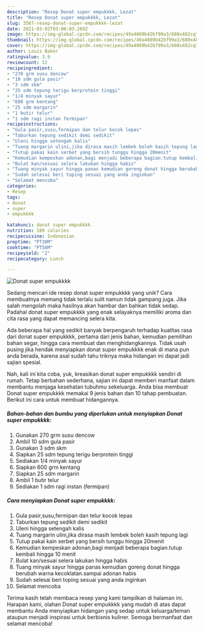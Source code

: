 ```yaml
---
description: "Resep Donat super empukkkk, Lezat"
title: "Resep Donat super empukkkk, Lezat"
slug: 3567-resep-donat-super-empukkkk-lezat
date: 2021-03-02T03:00:03.269Z
image: https://img-global.cpcdn.com/recipes/49a4089b42bf99a3/680x482cq70/donat-super-empukkkk-foto-resep-utama.jpg
thumbnail: https://img-global.cpcdn.com/recipes/49a4089b42bf99a3/680x482cq70/donat-super-empukkkk-foto-resep-utama.jpg
cover: https://img-global.cpcdn.com/recipes/49a4089b42bf99a3/680x482cq70/donat-super-empukkkk-foto-resep-utama.jpg
author: Louis Baker
ratingvalue: 3.9
reviewcount: 12
recipeingredient:
- "270 grm susu dencow"
- "10 sdm gula pasir"
- "3 sdm skm"
- "25 sdm tepung terigu berprotein tinggi"
- "1/4 minyak sayur"
- "600 grm kentang"
- "25 sdm margarin"
- "1 butir telur"
- "1 sdm ragi instan fermipan"
recipeinstructions:
- "Gula pasir,susu,fermipan dan telur kocok lepas"
- "Taburkan tepung sedikit demi sedikit"
- "Uleni hingga setengah kalis"
- "Tuang margarin ulini,jika dirasa masih lembek boleh kasih tepung lagi"
- "Tutup pakai kain serbet yang bersih tunggu hingga 20menit"
- "Kemudian kempeskan adonan,bagi menjadi beberapa bagian.tutup kembali hingga 10 menit"
- "Bulat kan/sesuai selera lakukan hingga habis"
- "Tuang minyak sayur hingga panas kemudian goreng donat hingga berubah warna kecoklatan.sampai adonan habis"
- "Sudah selesai beri toping sesuai yang anda inginkan"
- "Selamat mencoba"
categories:
- Resep
tags:
- donat
- super
- empukkkk

katakunci: donat super empukkkk 
nutrition: 189 calories
recipecuisine: Indonesian
preptime: "PT30M"
cooktime: "PT58M"
recipeyield: "2"
recipecategory: Lunch

---
```



![Donat super empukkkk](https://img-global.cpcdn.com/recipes/49a4089b42bf99a3/680x482cq70/donat-super-empukkkk-foto-resep-utama.jpg)

Sedang mencari ide resep donat super empukkkk yang unik? Cara membuatnya memang tidak terlalu sulit namun tidak gampang juga. Jika salah mengolah maka hasilnya akan hambar dan bahkan tidak sedap. Padahal donat super empukkkk yang enak selayaknya memiliki aroma dan cita rasa yang dapat memancing selera kita.

Ada beberapa hal yang sedikit banyak berpengaruh terhadap kualitas rasa dari donat super empukkkk, pertama dari jenis bahan, kemudian pemilihan bahan segar, hingga cara membuat dan menghidangkannya. Tidak usah pusing jika hendak menyiapkan donat super empukkkk enak di mana pun anda berada, karena asal sudah tahu triknya maka hidangan ini dapat jadi sajian spesial.




Nah, kali ini kita coba, yuk, kreasikan donat super empukkkk sendiri di rumah. Tetap berbahan sederhana, sajian ini dapat memberi manfaat dalam membantu menjaga kesehatan tubuhmu sekeluarga. Anda bisa membuat Donat super empukkkk memakai 9 jenis bahan dan 10 tahap pembuatan. Berikut ini cara untuk membuat hidangannya.

<!--inarticleads1-->

##### Bahan-bahan dan bumbu yang diperlukan untuk menyiapkan Donat super empukkkk:

1. Gunakan 270 grm susu dencow
1. Ambil 10 sdm gula pasir
1. Gunakan 3 sdm skm
1. Siapkan 25 sdm tepung terigu berprotein tinggi
1. Sediakan 1/4 minyak sayur
1. Siapkan 600 grm kentang
1. Siapkan 25 sdm margarin
1. Ambil 1 butir telur
1. Sediakan 1 sdm ragi instan (fermipan)




<!--inarticleads2-->

##### Cara menyiapkan Donat super empukkkk:

1. Gula pasir,susu,fermipan dan telur kocok lepas
1. Taburkan tepung sedikit demi sedikit
1. Uleni hingga setengah kalis
1. Tuang margarin ulini,jika dirasa masih lembek boleh kasih tepung lagi
1. Tutup pakai kain serbet yang bersih tunggu hingga 20menit
1. Kemudian kempeskan adonan,bagi menjadi beberapa bagian.tutup kembali hingga 10 menit
1. Bulat kan/sesuai selera lakukan hingga habis
1. Tuang minyak sayur hingga panas kemudian goreng donat hingga berubah warna kecoklatan.sampai adonan habis
1. Sudah selesai beri toping sesuai yang anda inginkan
1. Selamat mencoba




Terima kasih telah membaca resep yang kami tampilkan di halaman ini. Harapan kami, olahan Donat super empukkkk yang mudah di atas dapat membantu Anda menyiapkan hidangan yang sedap untuk keluarga/teman ataupun menjadi inspirasi untuk berbisnis kuliner. Semoga bermanfaat dan selamat mencoba!
